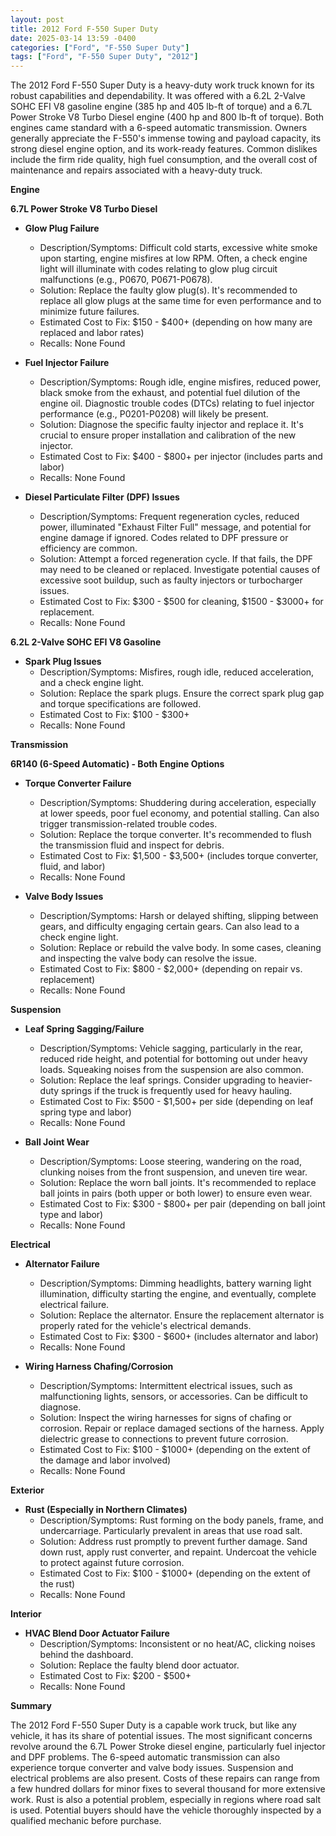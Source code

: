 ```yaml
---
layout: post
title: 2012 Ford F-550 Super Duty
date: 2025-03-14 13:59 -0400
categories: ["Ford", "F-550 Super Duty"]
tags: ["Ford", "F-550 Super Duty", "2012"]
---
```

The 2012 Ford F-550 Super Duty is a heavy-duty work truck known for its robust capabilities and dependability. It was offered with a 6.2L 2-Valve SOHC EFI V8 gasoline engine (385 hp and 405 lb-ft of torque) and a 6.7L Power Stroke V8 Turbo Diesel engine (400 hp and 800 lb-ft of torque). Both engines came standard with a 6-speed automatic transmission. Owners generally appreciate the F-550's immense towing and payload capacity, its strong diesel engine option, and its work-ready features. Common dislikes include the firm ride quality, high fuel consumption, and the overall cost of maintenance and repairs associated with a heavy-duty truck.

**Engine**

**6.7L Power Stroke V8 Turbo Diesel**

*   **Glow Plug Failure**
    *   Description/Symptoms: Difficult cold starts, excessive white smoke upon starting, engine misfires at low RPM. Often, a check engine light will illuminate with codes relating to glow plug circuit malfunctions (e.g., P0670, P0671-P0678).
    *   Solution: Replace the faulty glow plug(s). It's recommended to replace all glow plugs at the same time for even performance and to minimize future failures.
    *   Estimated Cost to Fix: $150 - $400+ (depending on how many are replaced and labor rates)
    *   Recalls: None Found

*   **Fuel Injector Failure**
    *   Description/Symptoms: Rough idle, engine misfires, reduced power, black smoke from the exhaust, and potential fuel dilution of the engine oil. Diagnostic trouble codes (DTCs) relating to fuel injector performance (e.g., P0201-P0208) will likely be present.
    *   Solution: Diagnose the specific faulty injector and replace it. It's crucial to ensure proper installation and calibration of the new injector.
    *   Estimated Cost to Fix: $400 - $800+ per injector (includes parts and labor)
    *   Recalls: None Found

*   **Diesel Particulate Filter (DPF) Issues**
    *   Description/Symptoms: Frequent regeneration cycles, reduced power, illuminated "Exhaust Filter Full" message, and potential for engine damage if ignored. Codes related to DPF pressure or efficiency are common.
    *   Solution: Attempt a forced regeneration cycle. If that fails, the DPF may need to be cleaned or replaced. Investigate potential causes of excessive soot buildup, such as faulty injectors or turbocharger issues.
    *   Estimated Cost to Fix: $300 - $500 for cleaning, $1500 - $3000+ for replacement.
    *   Recalls: None Found

**6.2L 2-Valve SOHC EFI V8 Gasoline**

*   **Spark Plug Issues**
    *   Description/Symptoms: Misfires, rough idle, reduced acceleration, and a check engine light.
    *   Solution: Replace the spark plugs. Ensure the correct spark plug gap and torque specifications are followed.
    *   Estimated Cost to Fix: $100 - $300+
    *   Recalls: None Found

**Transmission**

**6R140 (6-Speed Automatic) - Both Engine Options**

*   **Torque Converter Failure**
    *   Description/Symptoms: Shuddering during acceleration, especially at lower speeds, poor fuel economy, and potential stalling. Can also trigger transmission-related trouble codes.
    *   Solution: Replace the torque converter. It's recommended to flush the transmission fluid and inspect for debris.
    *   Estimated Cost to Fix: $1,500 - $3,500+ (includes torque converter, fluid, and labor)
    *   Recalls: None Found

*   **Valve Body Issues**
    *   Description/Symptoms: Harsh or delayed shifting, slipping between gears, and difficulty engaging certain gears. Can also lead to a check engine light.
    *   Solution: Replace or rebuild the valve body. In some cases, cleaning and inspecting the valve body can resolve the issue.
    *   Estimated Cost to Fix: $800 - $2,000+ (depending on repair vs. replacement)
    *   Recalls: None Found

**Suspension**

*   **Leaf Spring Sagging/Failure**
    *   Description/Symptoms: Vehicle sagging, particularly in the rear, reduced ride height, and potential for bottoming out under heavy loads. Squeaking noises from the suspension are also common.
    *   Solution: Replace the leaf springs. Consider upgrading to heavier-duty springs if the truck is frequently used for heavy hauling.
    *   Estimated Cost to Fix: $500 - $1,500+ per side (depending on leaf spring type and labor)
    *   Recalls: None Found

*   **Ball Joint Wear**
    *   Description/Symptoms: Loose steering, wandering on the road, clunking noises from the front suspension, and uneven tire wear.
    *   Solution: Replace the worn ball joints. It's recommended to replace ball joints in pairs (both upper or both lower) to ensure even wear.
    *   Estimated Cost to Fix: $300 - $800+ per pair (depending on ball joint type and labor)
    *   Recalls: None Found

**Electrical**

*   **Alternator Failure**
    *   Description/Symptoms: Dimming headlights, battery warning light illumination, difficulty starting the engine, and eventually, complete electrical failure.
    *   Solution: Replace the alternator. Ensure the replacement alternator is properly rated for the vehicle's electrical demands.
    *   Estimated Cost to Fix: $300 - $600+ (includes alternator and labor)
    *   Recalls: None Found

*   **Wiring Harness Chafing/Corrosion**
    *   Description/Symptoms: Intermittent electrical issues, such as malfunctioning lights, sensors, or accessories. Can be difficult to diagnose.
    *   Solution: Inspect the wiring harnesses for signs of chafing or corrosion. Repair or replace damaged sections of the harness. Apply dielectric grease to connections to prevent future corrosion.
    *   Estimated Cost to Fix: $100 - $1000+ (depending on the extent of the damage and labor involved)
    *   Recalls: None Found

**Exterior**

*   **Rust (Especially in Northern Climates)**
    *   Description/Symptoms: Rust forming on the body panels, frame, and undercarriage. Particularly prevalent in areas that use road salt.
    *   Solution: Address rust promptly to prevent further damage. Sand down rust, apply rust converter, and repaint. Undercoat the vehicle to protect against future corrosion.
    *   Estimated Cost to Fix: $100 - $1000+ (depending on the extent of the rust)
    *   Recalls: None Found

**Interior**

*   **HVAC Blend Door Actuator Failure**
    *   Description/Symptoms: Inconsistent or no heat/AC, clicking noises behind the dashboard.
    *   Solution: Replace the faulty blend door actuator.
    *   Estimated Cost to Fix: $200 - $500+
    *   Recalls: None Found

**Summary**

The 2012 Ford F-550 Super Duty is a capable work truck, but like any vehicle, it has its share of potential issues. The most significant concerns revolve around the 6.7L Power Stroke diesel engine, particularly fuel injector and DPF problems. The 6-speed automatic transmission can also experience torque converter and valve body issues. Suspension and electrical problems are also present. Costs of these repairs can range from a few hundred dollars for minor fixes to several thousand for more extensive work. Rust is also a potential problem, especially in regions where road salt is used. Potential buyers should have the vehicle thoroughly inspected by a qualified mechanic before purchase.

